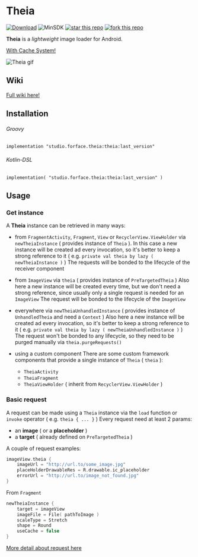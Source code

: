 # Theia

[![Download](https://api.bintray.com/packages/4face/Theia/studio.forface.theia/images/download.svg)](https://bintray.com/4face/Theia/studio.forface.theia/_latestVersion)  ![MinSDK](https://img.shields.io/badge/MinSDK-14-f44336.svg)  [![star this repo](http://githubbadges.com/star.svg?user=4face-studi0&repo=Theia&style=flat&color=fff&background=4caf50)](https://github.com/4face-studi0/Theia)  [![fork this repo](http://githubbadges.com/fork.svg?user=4face-studi0&repo=Theia&style=flat&color=fff&background=4caf50)](https://github.com/4face-studi0/Theia/fork)

**Theia** is a *lightweight* image loader for Android.

<u>With Cache System!</u>

![Theia gif](https://media.giphy.com/media/1Bh5mrJo1uLifyXcj4/giphy.gif)

## Wiki
[Full wiki here!](https://github.com/4face-studi0/Theia/wiki)

## Installation 

###### Groovy

`implementation "studio.forface.theia:theia:last_version"`

###### Kotlin-DSL

`implementation( "studio.forface.theia:theia:last_version" )`

## Usage

### Get instance
A **Theia** instance can be retrieved in many ways:

* from `FragmentActivity`, `Fragment`, `View` or `RecyclerView.ViewHolder`
via `newTheiaInstance` ( provides instance of `Theia` ).
In this case a new instance will be created ad every invocation, so it's better to keep a strong reference to it ( e.g. `private val theia by lazy ( newTheiaInstance )` )
The requests will be bonded to the lifecycle of the receiver component

* from `ImageView`
via `theia` ( provides instance of `PreTargetedTheia` )
Also here a new instance will be created every time, but we don't need a strong reference, since usually only a single request is needed for an `ImageView`
The request will be bonded to the lifecycle of the `ImageView`

* everywhere
via `newTheiaUnhandledInstance` ( provides instance of `UnhandledTheia` and need a `Context` )
Also here a new instance will be created ad every invocation, so it's better to keep a strong reference to it ( e.g. `private val theia by lazy ( newTheiaUnhandledInstance )` )
The request won't be bonded to any lifecycle, so they need to be purged manually via `theia.purgeRequests()`

* using a custom component
There are some custom framework components that provide a single instance of `Theia` ( `theia` ):
   * `TheiaActivity`
   * `TheiaFragment`
   * `TheiaViewHolder` ( inherit from `RecyclerView.ViewHolder` )

### Basic request
A request can be made using a `Theia` instance via the `load` function or `invoke` operator ( e.g. `theia { ... }` )
Every request need at least 2 params:
* an **image** ( or a **placeholder** )
* a **target** ( already defined on `PreTargetedTheia` )

A couple of request examples:
```kotlin
imageView.theia {
    imageUrl = "http://url.to/some_image.jpg"
    placeHolderDrawableRes = R.drawable.ic_placeholder
    errorUrl = "http://url.to/image_not_found.jpg"
}
```
From `Fragment`
```kotlin
newTheiaInstance {
    target = imageView
    imageFile = File( pathToImage )
    scaleType = Stretch
    shape = Round
    useCache = false
}
```
[More detail about request here](https://github.com/4face-studi0/Theia/wiki/Request-params)

